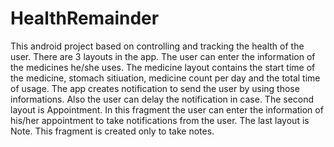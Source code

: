 # HealthRemainder

This android project based on controlling and tracking the health of the user. There are 3 layouts in the app. 
The user can enter the information of the medicines he/she uses. The medicine layout contains the start time of the medicine, stomach sitiuation, medicine count per day and the total time of usage. 
The app creates notification to send the user by using those informations. Also the user can delay the notification in case.
The second layout is Appointment. In this fragment the user can enter the information of his/her appointment to take notifications from the user. 
The last layout is Note. This fragment is created only to take notes.
